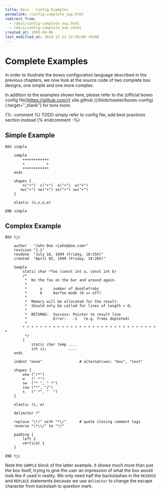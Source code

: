 ```yaml
---
title: Docs - Config Examples
permalink: /config-complete_exp.html
redirect_from:
  - /docs/config-complete_exp.html
  - /docs/config-complete_exp.shtml
created_at: 1999-04-06
last_modified_at: 2014-12-23 22:50:09 +0100
---
```


# Complete Examples

In order to illustrate the *boxes* configuration language described in the previous chapters, we now look at the source
code of two complete box designs, one simple and one more complex.

In addition to the examples shown here, please refer to the [official boxes config
file](https://github.com/{{ site.github }}/blob/master/boxes-config){:target="_blank"} for tons more.

{%- comment %}  TODO simply refer to config file, add best practices section instead {% endcomment -%}

## Simple Example

    BOX simple
    
        sample
            ++++++++++++
            +          +
            ++++++++++++
        ends
    
        shapes {
            n("+")  s("+")  e("+")  w("+")
           nw("+") ne("+") se("+") sw("+")
        }
    
        elastic (n,s,e,w)
    
    END simple


## Complex Example

    BOX tjc
    
        author   "John Doe <john@doe.com>"
        revision "1.1"
        revdate  "July 16, 1999 (Friday, 18:55h)"
        created  "April 02, 1999 (Friday, 19:26h)"
    
        Sample
            static char *foo (const int a, const int b)
            /*
             *  Do the foo on the bar and around again.
             *
             *      a     number of doodlefrobs
             *      b     barfoo mode (0 == off)
             *
             *  Memory will be allocated for the result.
             *  Should only be called for lines of length > 0;
             *
             *  RETURNS:  Success: Pointer to result line
             *            Error:   -1   (e.g. frobs depleted)
             *
            * * * * * * * * * * * * * * * * * * * * * * * * * * * * * * * *
             */
            {
                static char temp ....
                int ii;          ....
        ends
    
        indent "none"                 # alternatives: "box", "text"
    
        shapes {
            wnw ("/*")
            w   (" *")
            sw  ("* ", " *")
            ssw ("*", "/")
            s   (" *", "  ")
        }
    
        elastic (s, w)
    
        delimiter ?"
    
        replace "\*/" with "*\/"      # quote closing comment tags
        reverse "\*\\/" to "*/"
    
        padding {
            left 2
            vertical 1
        }
    
    END tjc

Note the `SAMPLE` block of the latter example. It shows much more than just the box itself, trying to give the user an
impression of what the box would look like if used in reality. We only need half the backslashes in the `REVERSE` and
`REPLACE` statements because we use `delimiter` to change the escape character from backslash to question mark.
